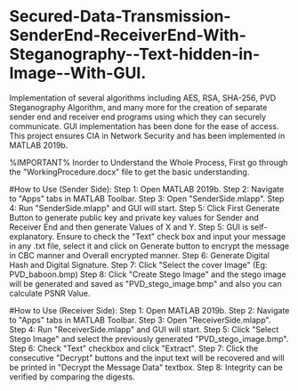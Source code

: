 # Secured-Data-Transmission-SenderEnd-ReceiverEnd-With-Steganography--Text-hidden-in-Image--With-GUI.

Implementation of several algorithms including AES, 
RSA, SHA-256, PVD Steganography Algorithm, and many 
more for the creation of separate sender end and receiver 
end programs using which they can securely communicate. 
GUI implementation has been done for the ease of access. 
This project ensures CIA in Network Security and has been 
implemented in MATLAB 2019b.

%IMPORTANT%
Inorder to Understand the Whole Process, First go through 
the "WorkingProcedure.docx" file to get the basic understanding.

#How to Use (Sender Side):
Step 1: Open MATLAB 2019b.
Step 2: Navigate to "Apps" tabs in MATLAB 
Toolbar.
Step 3: Open "SenderSide.mlapp".
Step 4: Run "SenderSide.mlapp" and GUI will 
start.
Step 5: Click First Generate Button to generate 
public key and private key values for Sender and 
Receiver End and then generate Values of X and Y.
Step 5: GUI is self-explanatory. Ensure to check 
the "Text" check box and input your message in any .txt 
file, select it and click on Generate button to encrypt 
the message in CBC manner and Overall encrypted manner.
Step 6: Generate Digital Hash and Digital Signature.
Step 7: Click "Select the cover Image" (Eg: PVD_baboon.bmp)
Step 8: Click "Create Stego Image" and the stego image will 
be generated and saved as "PVD_stego_image.bmp" and also 
you can calculate PSNR Value.

#How to Use (Receiver Side):
Step 1: Open MATLAB 2019b.
Step 2: Navigate to "Apps" tabs in MATLAB Toolbar.
Step 3: Open "ReceiverSide.mlapp".
Step 4: Run "ReceiverSide.mlapp" and GUI will start.
Step 5: Click "Select Stego Image" and select the previously 
generated "PVD_stego_image.bmp".
Step 6: Check "Text" checkbox and click "Extract".
Step 7: Click the consecutive "Decrypt" buttons and the input 
text will be recovered and will be printed in "Decrypt the Message Data" 
textbox.
Step 8: Integrity can be verified by comparing the digests.

